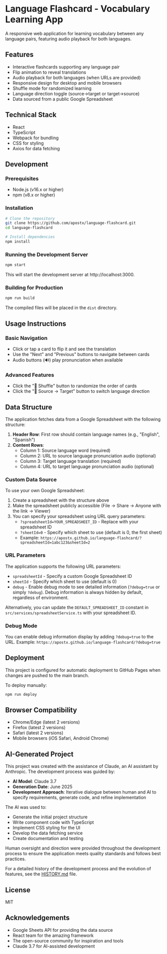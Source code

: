 # Language Flashcard - Vocabulary Learning App

A responsive web application for learning vocabulary between any language pairs, featuring audio playback for both languages.

## Features

- Interactive flashcards supporting any language pair
- Flip animation to reveal translations
- Audio playback for both languages (when URLs are provided)
- Responsive design for desktop and mobile browsers
- Shuffle mode for randomized learning
- Language direction toggle (source→target or target→source)
- Data sourced from a public Google Spreadsheet

## Technical Stack

- React 
- TypeScript
- Webpack for bundling
- CSS for styling
- Axios for data fetching

## Development

### Prerequisites

- Node.js (v16.x or higher)
- npm (v8.x or higher)

### Installation

```bash
# Clone the repository
git clone https://github.com/apostx/language-flashcard.git
cd language-flashcard

# Install dependencies
npm install
```

### Running the Development Server

```bash
npm start
```

This will start the development server at http://localhost:3000.

### Building for Production

```bash
npm run build
```

The compiled files will be placed in the `dist` directory.

## Usage Instructions

### Basic Navigation
- Click or tap a card to flip it and see the translation
- Use the "Next" and "Previous" buttons to navigate between cards
- Audio buttons (🔊) play pronunciation when available

### Advanced Features
- Click the "🔀 Shuffle" button to randomize the order of cards
- Click the "🔄 Source → Target" button to switch language direction

## Data Structure

The application fetches data from a Google Spreadsheet with the following structure:

1. **Header Row**: First row should contain language names (e.g., "English", "Spanish")
2. **Content Rows**:
   - Column 1: Source language word (required)
   - Column 2: URL to source language pronunciation audio (optional)
   - Column 3: Target language translation (required)
   - Column 4: URL to target language pronunciation audio (optional)

### Custom Data Source

To use your own Google Spreadsheet:

1. Create a spreadsheet with the structure above
2. Make the spreadsheet publicly accessible (File → Share → Anyone with the link → Viewer)
3. You can specify your spreadsheet using URL query parameters:
   - `?spreadsheetId=YOUR_SPREADSHEET_ID` - Replace with your spreadsheet ID
   - `?sheetId=0` - Specify which sheet to use (default is 0, the first sheet)
   - Example: `https://apostx.github.io/language-flashcard/?spreadsheetId=1abc123&sheetId=2`

### URL Parameters

The application supports the following URL parameters:

- `spreadsheetId` - Specify a custom Google Spreadsheet ID
- `sheetId` - Specify which sheet to use (default is 0)
- `debug` - Enable debug mode to see detailed information (`?debug=true` or simply `?debug`). Debug information is always hidden by default, regardless of environment.

Alternatively, you can update the `DEFAULT_SPREADSHEET_ID` constant in `src/services/spreadsheetService.ts` with your spreadsheet ID.

### Debug Mode

You can enable debug information display by adding `?debug=true` to the URL.
Example: `https://apostx.github.io/language-flashcard/?debug=true`

## Deployment

This project is configured for automatic deployment to GitHub Pages when changes are pushed to the main branch.

To deploy manually:

```bash
npm run deploy
```

## Browser Compatibility

- Chrome/Edge (latest 2 versions)
- Firefox (latest 2 versions)
- Safari (latest 2 versions)
- Mobile browsers (iOS Safari, Android Chrome)

## AI-Generated Project

This project was created with the assistance of Claude, an AI assistant by Anthropic. The development process was guided by:

- **AI Model**: Claude 3.7
- **Generation Date**: June 2025
- **Development Approach**: Iterative dialogue between human and AI to specify requirements, generate code, and refine implementation

The AI was used to:
- Generate the initial project structure
- Write component code with TypeScript
- Implement CSS styling for the UI
- Develop the data fetching service
- Create documentation and testing

Human oversight and direction were provided throughout the development process to ensure the application meets quality standards and follows best practices.

For a detailed history of the development process and the evolution of features, see the [HISTORY.md](./HISTORY.md) file.

## License

MIT

## Acknowledgements

- Google Sheets API for providing the data source
- React team for the amazing framework
- The open-source community for inspiration and tools
- Claude 3.7 for AI-assisted development
